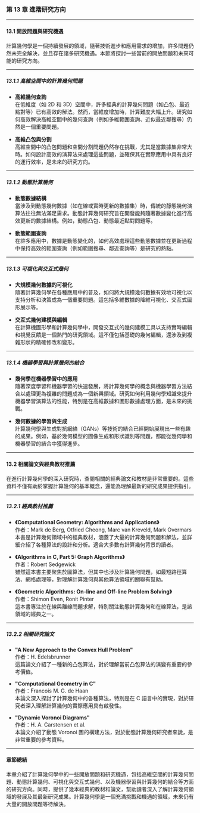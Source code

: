 ### **第 13 章 進階研究方向**

---

#### **13.1 開放問題與研究機遇**

計算幾何學是一個持續發展的領域，隨著技術進步和應用需求的增加，許多問題仍然未完全解決，並且存在諸多研究機遇。本節將探討一些當前的開放問題和未來可能的研究方向。

---

##### **13.1.1 高維空間中的計算幾何問題**

- **高維幾何查詢**  
  在低維度（如 2D 和 3D）空間中，許多經典的計算幾何問題（如凸包、最近點對等）已有高效的解法。然而，當維度增加時，計算難度大幅上升。研究如何高效解決高維空間中的幾何查詢（例如多維範圍查詢、近似最近鄰搜尋）仍然是一個重要問題。

- **高維凸包與分割**  
  高維空間中的凸包問題和空間分割問題仍然存在挑戰，尤其是當數據集非常大時。如何設計高效的演算法來處理這些問題，並確保其在實際應用中具有良好的運行效率，是未來的研究方向。

---

##### **13.1.2 動態計算幾何**

- **動態數據結構**  
  當涉及到動態幾何數據（如在線或實時更新的數據集）時，傳統的靜態幾何演算法往往無法滿足需求。動態計算幾何研究旨在開發能夠隨著數據變化進行高效更新的數據結構。例如，動態凸包、動態最近點對問題等。

- **動態範圍查詢**  
  在許多應用中，數據是動態變化的，如何高效處理這些動態數據並在更新過程中保持高效的範圍查詢（例如範圍搜尋、鄰近查詢等）是研究的熱點。

---

##### **13.1.3 可視化與交互式幾何**

- **大規模幾何數據的可視化**  
  隨著計算幾何學在各種應用中的普及，如何將大規模幾何數據有效地可視化以支持分析和決策成為一個重要問題。這包括多維數據的降維可視化、交互式圖形展示等。

- **交互式幾何建模與編輯**  
  在計算機圖形學和計算幾何學中，開發交互式的幾何建模工具以支持實時編輯和視覺反饋是一個熱門的研究領域。這不僅包括基礎的幾何編輯，還涉及到複雜形狀的精確修改和變形。

---

##### **13.1.4 機器學習與計算幾何的結合**

- **幾何學在機器學習中的應用**  
  隨著深度學習和機器學習的快速發展，將計算幾何學的概念與機器學習方法結合以處理更為複雜的問題成為一個新興領域。研究如何利用幾何學知識來提升機器學習演算法的性能，特別是在高維數據和圖形數據處理方面，是未來的挑戰。

- **幾何數據的學習與生成**  
  計算幾何學與生成對抗網絡（GANs）等技術的結合已經開始展現出一些有趣的成果。例如，基於幾何模型的圖像生成和形狀識別等問題，都能從幾何學和機器學習的結合中獲得進步。

---

#### **13.2 相關論文與經典教材推薦**

在進行計算幾何學的深入研究時，查閱相關的經典論文和教材是非常重要的。這些資料不僅有助於掌握計算幾何的基本概念，還能為理解最新的研究成果提供指引。

---

##### **13.2.1 經典教材推薦**

- **《Computational Geometry: Algorithms and Applications》**  
  作者：Mark de Berg, Otfried Cheong, Marc van Kreveld, Mark Overmars  
  本書是計算幾何領域中的經典教材，涵蓋了大量的計算幾何問題和解法，並詳細介紹了各種算法的設計和分析。適合大多數有計算幾何背景的讀者。

- **《Algorithms in C, Part 5: Graph Algorithms》**  
  作者：Robert Sedgewick  
  雖然這本書主要聚焦於圖算法，但其中也涉及計算幾何問題，如最短路徑算法、網格處理等，對理解計算幾何與其他算法領域的關聯有幫助。

- **《Geometric Algorithms: On-line and Off-line Problem Solving》**  
  作者：Shimon Even, Ronit Pinter  
  這本書專注於在線與離線問題求解，特別關注動態計算幾何和在線算法，是該領域的經典之一。

---

##### **13.2.2 相關研究論文**

- **"A New Approach to the Convex Hull Problem"**  
  作者：H. Edelsbrunner  
  這篇論文介紹了一種新的凸包算法，對於理解當前凸包算法的演變有重要的參考價值。

- **"Computational Geometry in C"**  
  作者：Francois M. G. de Haan  
  本論文深入探討了計算幾何中的各種算法，特別是在 C 語言中的實現，對於研究者深入理解計算幾何的實際應用具有啟發性。

- **"Dynamic Voronoi Diagrams"**  
  作者：H. A. Carstensen et al.  
  本論文介紹了動態 Voronoi 圖的構建方法，對於動態計算幾何研究者來說，是非常重要的參考資料。

---

#### **章節總結**

本章介紹了計算幾何學中的一些開放問題和研究機遇，包括高維空間的計算幾何問題、動態計算幾何、可視化與交互式幾何、以及機器學習與計算幾何的結合等方面的研究方向。同時，提供了幾本經典的教材和論文，幫助讀者深入了解計算幾何領域的發展及其最新研究成果。計算幾何學是一個充滿挑戰和機遇的領域，未來仍有大量的開放問題等待解決。